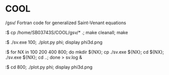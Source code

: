 COOL
====

/gsv/ Fortran code for generalized Saint-Venant equations

  :$ cp /home/SB03743S/COOL/gsv/* .; make cleanall; make

  :$  ./sv.exe 100; ./plot.py phi; display phi3d.png

  :$ for NX in 100 200 400 800; do mkdir ${NX}; cp ./sv.exe ${NX}; cd ${NX}; ./sv.exe ${NX}; cd ..; done > sv.log &

  :$ cd 800; ./plot.py phi; display phi3d.png
